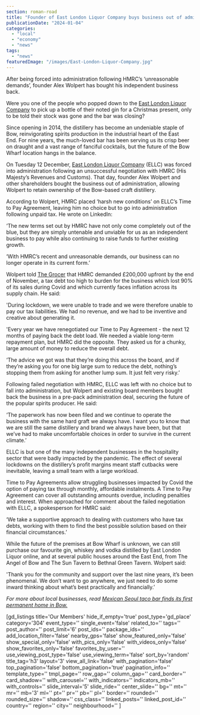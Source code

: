 ```yaml
---
section: roman-road
title: "Founder of East London Liquor Company buys business out of administration"
publicationDate: "2024-01-04"
categories: 
  - "local"
  - "economy"
  - "news"
tags: 
  - "news"
featuredImage: "/images/East-London-Liquor-Company.jpg"
---
```


After being forced into administration following HMRC’s ‘unreasonable demands’, founder Alex Wolpert has bought his independent business back. 

Were you one of the people who popped down to the [East London Liquor Company](https://romanroadlondon.com/?gd_place=east-london-liquor-company) to pick up a bottle of their noted gin for a Christmas present, only to be told their stock was gone and the bar was closing?

Since opening in 2014, the distillery has become an undeniable staple of Bow, reinvigorating spirits production in the industrial heart of the East End. For nine years, the much-loved bar has been serving us its crisp beer on draught and a vast range of fanciful cocktails, but the future of the Bow Wharf location hangs in the balance.

On Tuesday 12 December, [East London Liquor Company](https://romanroadlondon.com/east-london-liquor-company-whisky-drink-review/) (ELLC) was forced into administration following an unsuccessful negotiation with HMRC (His Majesty’s Revenues and Customs). That day, founder Alex Wolpert and other shareholders bought the business out of administration, allowing Wolpert to retain ownership of the Bow-based craft distillery.

According to Wolpert, HMRC placed ‘harsh new conditions’ on ELLC’s Time to Pay Agreement, leaving him no choice but to go into administration following unpaid tax. He wrote on LinkedIn:

‘The new terms set out by HMRC have not only come completely out of the blue, but they are simply untenable and unviable for us as an independent business to pay while also continuing to raise funds to further existing growth.

‘With HMRC’s recent and unreasonable demands, our business can no longer operate in its current form.’

Wolpert told [The Grocer](https://www.thegrocer.co.uk/finance/east-london-liquor-co-sold-in-pre-pack-administration-deal/686355.article) that HMRC demanded £200,000 upfront by the end of November, a tax debt too high to burden for the business which lost 90% of its sales during Covid and which currently faces inflation across its supply chain. He said:

'During lockdown, we were unable to trade and we were therefore unable to pay our tax liabilities. We had no revenue, and we had to be inventive and creative about generating it. 

'Every year we have renegotiated our Time to Pay Agreement - the next 12 months of paying back the debt load. We needed a viable long-term repayment plan, but HMRC did the opposite. They asked us for a chunky, large amount of money to reduce the overall debt.

‘The advice we got was that they’re doing this across the board, and if they’re asking you for one big large sum to reduce the debt, nothing’s stopping them from asking for another lump sum. It just felt very risky.’

Following failed negotiation with HMRC, ELLC was left with no choice but to fall into administration, but Wolpert and existing board members bought back the business in a pre-pack administration deal, securing the future of the popular spirits producer. He said:

‘The paperwork has now been filed and we continue to operate the business with the same hard graft we always have. I want you to know that we are still the same distillery and brand we always have been, but that we’ve had to make uncomfortable choices in order to survive in the current climate.’ 

ELLC is but one of the many independent businesses in the hospitality sector that were badly impacted by the pandemic. The effect of several lockdowns on the distillery’s profit margins meant staff cutbacks were inevitable, leaving a small team with a large workload. 

Time to Pay Agreements allow struggling businesses impacted by Covid the option of paying tax through monthly, affordable instalments. A Time to Pay Agreement can cover all outstanding amounts overdue, including penalties and interest. When approached for comment about the failed negotiation with ELLC, a spokesperson for HMRC said:

‘We take a supportive approach to dealing with customers who have tax debts, working with them to find the best possible solution based on their financial circumstances.’

While the future of the premises at Bow Wharf is unknown, we can still purchase our favourite gin, whiskey and vodka distilled by East London Liquor online, and at several public houses around the East End, from The Angel of Bow and The Sun Tavern to Bethnal Green Tavern. Wolpert said:

'Thank you for the community and support over the last nine years, it’s been phenomenal. We don’t want to go anywhere, we just need to do some inward thinking about what’s best practically and financially.’

_For more about local businesses, read_ [_Mexican Seoul taco bar finds its first permanent home in Bow._](https://romanroadlondon.com/mexican-seoul-korean-fusion-taco-bar-opens-bow-wharf/)

\[gd\_listings title='Our Members' hide\_if\_empty='true' post\_type='gd\_place' category='304' event\_type='' single\_event='false' related\_to='' tags='' post\_author='' post\_limit='6' post\_ids='' package\_ids='' add\_location\_filter='false' nearby\_gps='false' show\_featured\_only='false' show\_special\_only='false' with\_pics\_only='false' with\_videos\_only='false' show\_favorites\_only='false' favorites\_by\_user='' use\_viewing\_post\_type='false' use\_viewing\_term='false' sort\_by='random' title\_tag='h3' layout='3' view\_all\_link='false' with\_pagination='false' top\_pagination='false' bottom\_pagination='true' pagination\_info='' template\_type='' tmpl\_page='' row\_gap='' column\_gap='' card\_border='' card\_shadow='' with\_carousel='' with\_indicators='' indicators\_mb='' with\_controls='' slide\_interval='5' slide\_ride='' center\_slide='' bg='' mt='' mr='' mb='3' ml='' pt='' pr='' pb='' pl='' border='' rounded='' rounded\_size='' shadow='' css\_class='' linked\_posts='' linked\_post\_id='' country='' region='' city='' neighbourhood='' \]
